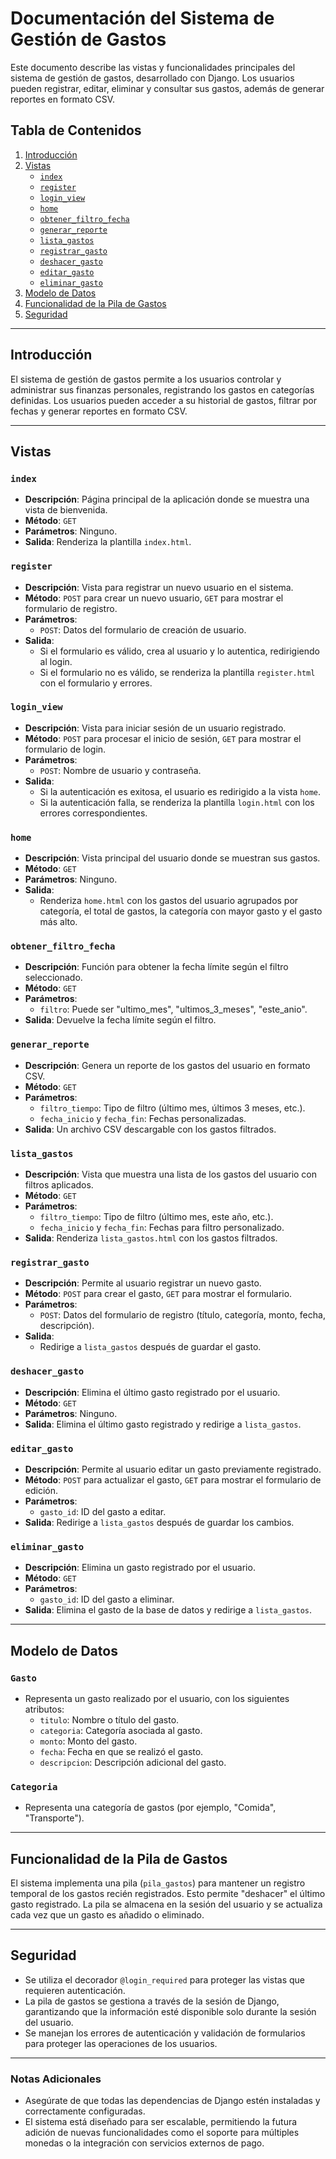 # Documentación del Sistema de Gestión de Gastos

Este documento describe las vistas y funcionalidades principales del sistema de gestión de gastos, desarrollado con Django. Los usuarios pueden registrar, editar, eliminar y consultar sus gastos, además de generar reportes en formato CSV.

## Tabla de Contenidos
1. [Introducción](#introducción)
2. [Vistas](#vistas)
   - [`index`](#index)
   - [`register`](#register)
   - [`login_view`](#login_view)
   - [`home`](#home)
   - [`obtener_filtro_fecha`](#obtener_filtro_fecha)
   - [`generar_reporte`](#generar_reporte)
   - [`lista_gastos`](#lista_gastos)
   - [`registrar_gasto`](#registrar_gasto)
   - [`deshacer_gasto`](#deshacer_gasto)
   - [`editar_gasto`](#editar_gasto)
   - [`eliminar_gasto`](#eliminar_gasto)
3. [Modelo de Datos](#modelo-de-datos)
4. [Funcionalidad de la Pila de Gastos](#funcionalidad-de-la-pila-de-gastos)
5. [Seguridad](#seguridad)

---

## Introducción

El sistema de gestión de gastos permite a los usuarios controlar y administrar sus finanzas personales, registrando los gastos en categorías definidas. Los usuarios pueden acceder a su historial de gastos, filtrar por fechas y generar reportes en formato CSV.

---

## Vistas

### `index`
- **Descripción**: Página principal de la aplicación donde se muestra una vista de bienvenida.
- **Método**: `GET`
- **Parámetros**: Ninguno.
- **Salida**: Renderiza la plantilla `index.html`.

### `register`
- **Descripción**: Vista para registrar un nuevo usuario en el sistema.
- **Método**: `POST` para crear un nuevo usuario, `GET` para mostrar el formulario de registro.
- **Parámetros**: 
  - `POST`: Datos del formulario de creación de usuario.
- **Salida**:
  - Si el formulario es válido, crea al usuario y lo autentica, redirigiendo al login.
  - Si el formulario no es válido, se renderiza la plantilla `register.html` con el formulario y errores.

### `login_view`
- **Descripción**: Vista para iniciar sesión de un usuario registrado.
- **Método**: `POST` para procesar el inicio de sesión, `GET` para mostrar el formulario de login.
- **Parámetros**: 
  - `POST`: Nombre de usuario y contraseña.
- **Salida**:
  - Si la autenticación es exitosa, el usuario es redirigido a la vista `home`.
  - Si la autenticación falla, se renderiza la plantilla `login.html` con los errores correspondientes.

### `home`
- **Descripción**: Vista principal del usuario donde se muestran sus gastos.
- **Método**: `GET`
- **Parámetros**: Ninguno.
- **Salida**:
  - Renderiza `home.html` con los gastos del usuario agrupados por categoría, el total de gastos, la categoría con mayor gasto y el gasto más alto.

### `obtener_filtro_fecha`
- **Descripción**: Función para obtener la fecha límite según el filtro seleccionado.
- **Método**: `GET`
- **Parámetros**: 
  - `filtro`: Puede ser "ultimo_mes", "ultimos_3_meses", "este_anio".
- **Salida**: Devuelve la fecha límite según el filtro.

### `generar_reporte`
- **Descripción**: Genera un reporte de los gastos del usuario en formato CSV.
- **Método**: `GET`
- **Parámetros**:
  - `filtro_tiempo`: Tipo de filtro (último mes, últimos 3 meses, etc.).
  - `fecha_inicio` y `fecha_fin`: Fechas personalizadas.
- **Salida**: Un archivo CSV descargable con los gastos filtrados.

### `lista_gastos`
- **Descripción**: Vista que muestra una lista de los gastos del usuario con filtros aplicados.
- **Método**: `GET`
- **Parámetros**:
  - `filtro_tiempo`: Tipo de filtro (último mes, este año, etc.).
  - `fecha_inicio` y `fecha_fin`: Fechas para filtro personalizado.
- **Salida**: Renderiza `lista_gastos.html` con los gastos filtrados.

### `registrar_gasto`
- **Descripción**: Permite al usuario registrar un nuevo gasto.
- **Método**: `POST` para crear el gasto, `GET` para mostrar el formulario.
- **Parámetros**: 
  - `POST`: Datos del formulario de registro (título, categoría, monto, fecha, descripción).
- **Salida**:
  - Redirige a `lista_gastos` después de guardar el gasto.

### `deshacer_gasto`
- **Descripción**: Elimina el último gasto registrado por el usuario.
- **Método**: `GET`
- **Parámetros**: Ninguno.
- **Salida**: Elimina el último gasto registrado y redirige a `lista_gastos`.

### `editar_gasto`
- **Descripción**: Permite al usuario editar un gasto previamente registrado.
- **Método**: `POST` para actualizar el gasto, `GET` para mostrar el formulario de edición.
- **Parámetros**:
  - `gasto_id`: ID del gasto a editar.
- **Salida**: Redirige a `lista_gastos` después de guardar los cambios.

### `eliminar_gasto`
- **Descripción**: Elimina un gasto registrado por el usuario.
- **Método**: `GET`
- **Parámetros**:
  - `gasto_id`: ID del gasto a eliminar.
- **Salida**: Elimina el gasto de la base de datos y redirige a `lista_gastos`.

---

## Modelo de Datos

### `Gasto`
- Representa un gasto realizado por el usuario, con los siguientes atributos:
  - `titulo`: Nombre o título del gasto.
  - `categoria`: Categoría asociada al gasto.
  - `monto`: Monto del gasto.
  - `fecha`: Fecha en que se realizó el gasto.
  - `descripcion`: Descripción adicional del gasto.

### `Categoria`
- Representa una categoría de gastos (por ejemplo, "Comida", "Transporte").

---

## Funcionalidad de la Pila de Gastos

El sistema implementa una pila (`pila_gastos`) para mantener un registro temporal de los gastos recién registrados. Esto permite "deshacer" el último gasto registrado. La pila se almacena en la sesión del usuario y se actualiza cada vez que un gasto es añadido o eliminado.

---

## Seguridad

- Se utiliza el decorador `@login_required` para proteger las vistas que requieren autenticación.
- La pila de gastos se gestiona a través de la sesión de Django, garantizando que la información esté disponible solo durante la sesión del usuario.
- Se manejan los errores de autenticación y validación de formularios para proteger las operaciones de los usuarios.

---

### Notas Adicionales

- Asegúrate de que todas las dependencias de Django estén instaladas y correctamente configuradas.
- El sistema está diseñado para ser escalable, permitiendo la futura adición de nuevas funcionalidades como el soporte para múltiples monedas o la integración con servicios externos de pago.

